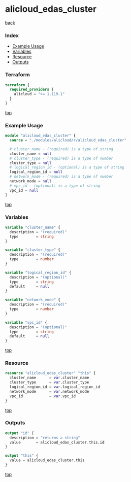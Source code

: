 # alicloud_edas_cluster

[back](../alicloud.md)

### Index

- [Example Usage](#example-usage)
- [Variables](#variables)
- [Resource](#resource)
- [Outputs](#outputs)

### Terraform

```terraform
terraform {
  required_providers {
    alicloud = ">= 1.119.1"
  }
}
```

[top](#index)

### Example Usage

```terraform
module "alicloud_edas_cluster" {
  source = "./modules/alicloud/r/alicloud_edas_cluster"

  # cluster_name - (required) is a type of string
  cluster_name = null
  # cluster_type - (required) is a type of number
  cluster_type = null
  # logical_region_id - (optional) is a type of string
  logical_region_id = null
  # network_mode - (required) is a type of number
  network_mode = null
  # vpc_id - (optional) is a type of string
  vpc_id = null
}
```

[top](#index)

### Variables

```terraform
variable "cluster_name" {
  description = "(required)"
  type        = string
}

variable "cluster_type" {
  description = "(required)"
  type        = number
}

variable "logical_region_id" {
  description = "(optional)"
  type        = string
  default     = null
}

variable "network_mode" {
  description = "(required)"
  type        = number
}

variable "vpc_id" {
  description = "(optional)"
  type        = string
  default     = null
}
```

[top](#index)

### Resource

```terraform
resource "alicloud_edas_cluster" "this" {
  cluster_name      = var.cluster_name
  cluster_type      = var.cluster_type
  logical_region_id = var.logical_region_id
  network_mode      = var.network_mode
  vpc_id            = var.vpc_id
}
```

[top](#index)

### Outputs

```terraform
output "id" {
  description = "returns a string"
  value       = alicloud_edas_cluster.this.id
}

output "this" {
  value = alicloud_edas_cluster.this
}
```

[top](#index)